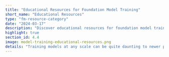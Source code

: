 ```yaml
---
title: "Educational Resources for Foundation Model Training"
short_name: "Educational Resources"
type: "fm-resource-category"
date: "2024-03-17"
description: "Discover educational resources for foundation model training. Access materials to learn about the considerations and best practices for successfully training or fine-tuning foundation models."
highlight: true
section_id: 4.4
image: model-training-educational-resources.png
details: "Training models at any scale can be quite daunting to newer practitioners. The following educational resources may be useful in learning about the considerations required for successfully and effectively training or fine-tuning foundation models."
---
```

